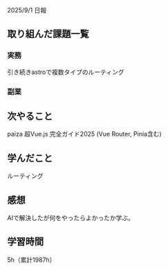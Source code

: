 
2025/9/1 日報
## 取り組んだ課題一覧


### 実務
引き続きastroで複数タイプのルーティング


### 副業



## 次やること
paiza
超Vue.js 完全ガイド2025 (Vue Router, Pinia含む)


## 学んだこと
ルーティング


## 感想
AIで解決したが何をやったらよかったか学ぶ。


## 学習時間
5h（累計1987h）
